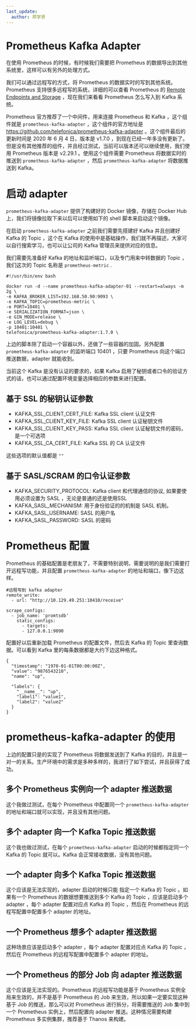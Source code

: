 ```yaml
---
last_update:
  author: 郑学贤
---
```


# Prometheus Kafka Adapter

在使用 Prometheus 的时候，有时候我们需要把 Prometheus 的数据导出到其他系统里，这样可以有另外的处理方式。

我们可以通过远程写的方式，将 Prometheus 的数据实时的写到其他系统。Prometheus 支持很多远程写的系统，详细的可以查看 Prometheus 的 [Remote Endpoints and Storage](https://prometheus.io/docs/operating/integrations/#remote-endpoints-and-storage) ，现在我们来看看 Prometheus 怎么写入到 Kafka 系统。

Prometheus 官方推荐了一个中间件，用来连接 Prometheus 和 Kafka ，这个组件就是 `prometheus-kafka-adapter` ，这个组件的官方地址是  https://github.com/telefonica/prometheus-kafka-adapter 。这个组件最后的更新时间是 2020 年 6 月 4 日，版本是 v1.7.0 ，到现在已经一年多没有更新了。但是没有其他推荐的组件，并且经过测试，当前可以版本还可以继续使用，我们使用 Prometheus 版本是 v2.29.1 。使用这个组件需要 Prometheus 将数据实时的推送到 `prometheus-kafka-adapter` ，然后 `prometheus-kafka-adapter` 将数据推送到 Kafka。



# 启动 adapter

`prometheus-kafka-adapter` 提供了构建好的 Docker 镜像，存储在 Docker Hub 上，我们将镜像拉取下来以后可以使用如下的 shell 脚本来启动这个镜像。

在启动 `prometheus-kafka-adapter` 之前我们需要先搭建好 Kafka 并且创建好 Kafka 的 Topic ，这个在 Kafka 的使用中是基础操作，我们就不再描述，大家可以自行搜索学习，也可以让公司的 Kafka  管理员来提供对应的信息。

我们需要先准备好 Kafka 的地址和监听端口，以及专门用来中转数据的 Topic ，我们这次的 Topic 名称是 `prometheus-metric` .

```
#!/usr/bin/env bash

docker run -d --name prometheus-kafka-adapter-01 --restart=always -m 2g \
-e KAFKA_BROKER_LIST=192.168.50.90:9093 \
-e KAFKA_TOPIC=prometheus-metric \
-e PORT=10401 \
-e SERIALIZATION_FORMAT=json \
-e GIN_MODE=release \
-e LOG_LEVEL=debug \
-p 10401:10401 \
telefonica/prometheus-kafka-adapter:1.7.0 \
```


上边的脚本除了启动一个容器以外，还做了一些容器的加固。另外配置 `prometheus-kafka-adapter` 的监听端口 10401 ，只要 Prometheus 向这个端口推送数据，adapter 就能收到。

当前这个 Kafka 是没有认证的要求的，如果 Kafka 启用了秘钥或者口令的验证方式的话，也可以通过配置环境变量选择相应的参数来进行配置。

## 基于 SSL 的秘钥认证参数

* KAFKA_SSL_CLIENT_CERT_FILE: Kafka SSL client 认证文件
* KAFKA_SSL_CLIENT_KEY_FILE: Kafka SSL client 认证秘钥文件
* KAFKA_SSL_CLIENT_KEY_PASS: Kafka SSL client 认证秘钥文件的密码，是一个可选项
* KAFKA_SSL_CA_CERT_FILE: Kafka SSL  的 CA 认证文件
  
这些选项的默认值都是 `""`

## 基于 SASL/SCRAM  的口令认证参数

* KAFKA_SECURITY_PROTOCOL: Kafka client 和代理通信的协议, 如果要使用必须设置为 SASL ，无论是普通的还是使用SSL
* KAFKA_SASL_MECHANISM: 用于身份验证的的机制是 SASL 机制。
* KAFKA_SASL_USERNAME: SASL 的用户名
* KAFKA_SASL_PASSWORD: SASL 的密码

# Prometheus 配置

Prometheus 的基础配置是老朋友了，不需要特别说明，需要说明的是我们需要打开远程写功能，并且配置 `prometheus-kafka-adapter` 的地址和端口，像下边这样。
```
#远程写到 kafka adapter
remote_write:
  - url: "http://10.129.49.251:10410/receive"

scrape_configs:
  - job_name: 'promtsdb'
    static_configs:
      - targets:
      - 127.0.0.1:9090
```

配置好以后重新加载 Prometheus 的配置文件，然后去 Kafka 的 Topic 里查询数据。可以看到 Kafka 里的每条数据都是大约下边这种格式。

```
{
  "timestamp": "1970-01-01T00:00:00Z",
  "value": "9876543210",
  "name": "up",

  "labels": {
    "__name__": "up",
    "label1": "value1",
    "label2": "value2"
  }
}
```


# prometheus-kafka-adapter 的使用

上边的配置只是的实现了 Prometheus 将数据发送到了 Kafka 的目的，并且是一对一的关系。生产环境中的需求是多种多样的，我进行了如下尝试，并且获得了成功。

## 多个 Prometheus 实例向一个 adapter 推送数据

这个我做过测试，在每个 Prometheus 中配置同一个 `prometheus-kafka-adapter` 的地址和端口就可以实现，并且没有其他问题。

## 多个 adapter 向一个 Kafka Topic 推送数据

这个我也做过测试，在每个 `prometheus-kafka-adapter` 启动的时候都指定同一个 Kafka 的 Topic 就可以。Kafka 会正常接收数据，没有其他问题。

## 一个 adapter 向多个 Kafka Topic 推送数据

这个应该是无法实现的，adapter 启动的时候只能 指定一个 Kafka 的 Topic 。如果有一个 Prometheus 的数据想要推送到多个 Kafka 的 Topic ，应该是启动多个 adapter ，每个 adapter 配置对应点 Kafka 的 Topic ，然后在 Prometheus 的远程写配置中配置多个 adapter 的地址。

## 一个 Prometheus 想多个 adapter 推送数据

这种场景应该是启动多个 adapter ，每个 adapter 配置对应点 Kafka 的 Topic ，然后在 Prometheus 的远程写配置中配置多个 adapter 的地址。

## 一个 Prometheus 的部分 Job 向 adapter 推送数据

这个应该是无法实现的。Prometheus 的远程写功能是基于 Prometheus 实例全局来生效的，并不是基于 Prometheus 的 Job 来生效，所以如果一定要实现这种基于 Job 的推送，那么可以对 Prometheus 进行拆分，将需要推送的 Job 集中到一个 Prometheus 实例上，然后配置向 adapter 推送。这种情况需要构建 Prometheus 多实例集群，推荐基于 Thanos 来构建。

